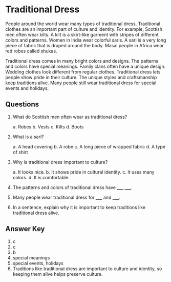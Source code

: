 # Traditional Dress

People around the world wear many types of traditional dress. Traditional clothes are an important part of culture and identity. For example, Scottish men often wear kilts. A kilt is a skirt-like garment with stripes of different colors and patterns. Women in India wear colorful saris. A sari is a very long piece of fabric that is draped around the body. Masai people in Africa wear red robes called shukas.

Traditional dress comes in many bright colors and designs. The patterns and colors have special meanings. Family clans often have a unique design. Wedding clothes look different from regular clothes. Traditional dress lets people show pride in their culture. The unique styles and craftsmanship keep traditions alive. Many people still wear traditional dress for special events and holidays.

## Questions

1. What do Scottish men often wear as traditional dress?

   a. Robes
   b. Vests
   c. Kilts
   d. Boots

2. What is a sari?

   a. A head covering
   b. A robe
   c. A long piece of wrapped fabric
   d. A type of shirt

3. Why is traditional dress important to culture?

   a. It looks nice.
   b. It shows pride in cultural identity.
   c. It uses many colors.
   d. It is comfortable.

4. The patterns and colors of traditional dress have **\_\_\_** **\_\_\_**.

5. Many people wear traditional dress for **\_\_\_** and **\_\_\_**.

6. In a sentence, explain why it is important to keep traditions like traditional dress alive.

## Answer Key

1. c
2. c
3. b
4. special meanings
5. special events, holidays
6. Traditions like traditional dress are important to culture and identity, so keeping them alive helps preserve culture.
